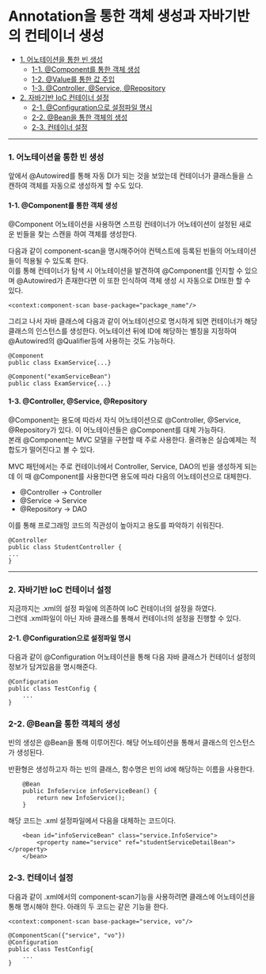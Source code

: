 # Annotation을 통한 객체 생성과 자바기반의 컨테이너 생성
- [1. 어노테이션을 통한 빈 생성](#1-Maven-프로젝트)
  + [1-1. @Component를 통한 객체 생성](#1-1-component를-통한-객체-생성)
  + [1-2. @Value를 통한 값 주입](#1-2-value를-통한-값-주입)
  + [1-3. @Controller, @Service, @Repository](#1-3-controller-service-repository)
- [2. 자바기반 IoC 컨테이너 설정](#2-자바기반-ioc-컨테이너)
  + [2-1. @Configuration으로 설정파일 명시](#2-1-configuration으로-설정파일-명시)
  + [2-2. @Bean을 통한 객체의 생성](#2-2-bean을-통한-객체의-생성)
  + [2-3. 컨테이너 설정](#2-3-컨테이너-설정)


----------------------
### 1. 어노테이션을 통한 빈 생성
앞에서 @Autowired를 통해 자동 DI가 되는 것을 보았는데 컨테이너가 클래스들을 스캔하여 객체를 자동으로 생성하게 할 수도 있다.

#### 1-1. @Component를 통한 객체 생성
@Component 어노테이션을 사용하면 스프링 컨테이너가 어노테이션이 설정된 새로운 빈들을 찾는 스캔을 하여 객체를 생성한다. 

다음과 같이 component-scan을 명시해주어야 컨텍스트에 등록된 빈들의 어노테이션들이 적용될 수 있도록 한다.   
이를 통해 컨테이너가 탐색 시 어노테이션을 발견하여 @Component를 인지할 수 있으며 @Autowired가 존재한다면 이 또한 인식하여 객체 생성 시 자동으로 DI또한 할 수 있다.
```
<context:component-scan base-package="package_name"/>
```

그리고 나서 자바 클래스에 다음과 같이 어노테이션으로 명시하게 되면 컨테이너가 해당 클래스의 인스턴스를 생성한다. 어노테이션 뒤에 ID에 해당하는 별칭을 지정하여 @Autowired의 @Qualifier등에 사용하는 것도 가능하다.
```
@Component
public class ExamService{...}

@Component("examServiceBean")
public class ExamService{...}

```

#### 1-3. @Controller, @Service, @Repository
@Component는 용도에 따라서 자식 어노테이션으로 @Controller, @Service, @Repository가 있다. 이 어노테이션들은 @Component를 대체 가능하다.  
본래 @Component는 MVC 모델을 구현할 때 주로 사용한다. 올려놓은 실습예제는 적합도가 떨어진다고 볼 수 있다.

MVC 패턴에서는 주로 컨테이너에서 Controller, Service, DAO의 빈을 생성하게 되는데 이 때 @Component를 사용한다면 용도에 따라 다음의 어노테이션으로 대체한다.

- @Controller -> Controller
- @Service -> Service
- @Repository -> DAO

이를 통해 프로그래밍 코드의 직관성이 높아지고 용도를 파악하기 쉬워진다.

```
@Controller
public class StudentController {
...
}
```

------------------------------

### 2. 자바기반 IoC 컨테이너 설정
지금까지는 .xml의 설정 파일에 의존하여 IoC 컨테이너의 설정을 하였다.   
그런데 .xml파일이 아닌 자바 클래스를 통해서 컨테이너의 설정을 진행할 수 있다.


#### 2-1. @Configuration으로 설정파일 명시

다음과 같이 @Configuration 어노테이션을 통해 다음 자바 클래스가 컨테이너 설정의 정보가 담겨있음을 명시해준다.

```
@Configuration
public class TestConfig {
    ...
}
```

### 2-2. @Bean을 통한 객체의 생성
빈의 생성은 @Bean을 통해 이루어진다. 해당 어노테이션을 통해서 클래스의 인스턴스가 생성된다.

반환형은 생성하고자 하는 빈의 클래스, 함수명은 빈의 id에 해당하는 이름을 사용한다.
```
	@Bean
	public InfoService infoServiceBean() {	
		return new InfoService();
	}
```
해당 코드는 .xml 설정파일에서 다음을 대체하는 코드이다.
```
    <bean id="infoServiceBean" class="service.InfoService"> 
        <property name="service" ref="studentServiceDetailBean"></property> 
    </bean>
```

### 2-3. 컨테이너 설정

다음과 같이 .xml에서의 component-scan기능을 사용하려면 클래스에 어노테이션을 통해 명시해야 한다. 아래의 두 코드는 같은 기능을 한다.

```
<context:component-scan base-package="service, vo"/>
```
```
@ComponentScan({"service", "vo"})
@Configuration
public class TestConfig{
    ...
}
```

